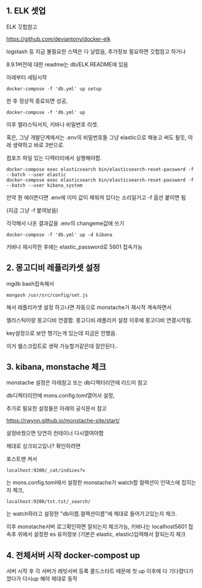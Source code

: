 ## 1. ELK 셋업

ELK 깃헙참고

https://github.com/deviantony/docker-elk

logstash 등 지금 불필요한 스택은 다 날렸음, 추가정보 필요하면 깃헙참고 하거나

8.9.1버전에 대한 readme는 db/ELK.README에 있음

아래부터 세팅시작

```
docker-compose -f 'db.yml' up setup
```

한 후 정상적 종료되면 성공,

```
docker-compose -f 'db.yml' up
```

이후 엘라스틱서치, 키바나 비밀번호 리셋.

혹은, 그냥 개발단계에서는 .env의 비밀번호들 그냥 elastic으로 해놓고 써도 될듯, 아래 생략하고 바로 3번으로.

컴포즈 파일 있는 디렉터리에서 실행해야함.

```
docker-compose exec elasticsearch bin/elasticsearch-reset-password -f --batch --user elastic
docker-compose exec elasticsearch bin/elasticsearch-reset-password -f --batch --user kibana_system
```

만약 뭔 에러뜬다면 .env에 이미 값이 채워져 있다는 소리일거고 -f 옵션 붙이면 됨

(지금 그냥 -f 붙여놨음)

각각해서 나온 결과값을 .env의 changeme값에 쓰기

```
docker-compose -f 'db.yml' up -d kibana
```

키바나 재시작한 후에는 elastic_password로 5601 접속가능

## 2. 몽고디비 레플리카셋 설정

mgdb bash접속해서

```
mongosh /usr/src/config/set.js
```

해서 레플리카셋 설정
하고나면 자동으로 monstache가 재시작 계속하면서

엘라스틱이랑 몽고디비 연결함. 몽고디비 레플리카 설정 이후에 몽고디비 연결시작됨.

key설정으로 보안 챙기는게 있는데 지금은 안했음.

이거 쉘스크립트로 생략 가능할거같은데 잘안된다..

## 3. kibana, monstache 체크

monstache 설정은 아래참고 또는 db디렉터리안에 리드미 참고

db디렉터리안에 mons.config.toml열어서 설정,

추가로 필요한 설정들은 아래의 공식문서 참고

https://rwynn.github.io/monstache-site/start/

설정바꿨으면 당연히 컨테이너 다시열여야함

제대로 싱크되고있나? 확인하려면

포스트맨 켜서

```
localhost:9200/_cat/indices?v
```

는 mons.config.toml에서 설정한 monstache가 watch할 컬렉션이 인덱스에 잡히는지 체크,

```
localhost:9200/tst.tst/_search/
```

는 watch하라고 설정한 "db이름.컬렉션이름"에 제대로 들어가고있는지 체크.

이후 monstache서버 로그확인하면 잘되는지 체크가능,
키바나는 localhost5601 접속후 위에서 설정한 es 유저정보 (기본은 elastic, elastic)입력해서 잘되는지 체크

## 4. 전체서버 시작 docker-compost up

서버 시작 후 각 서버가 래빗서버 등록 콜드스타트 때문에
첫 up 이후에 다 기다렸다가 껐다가 다시up 해야 제대로 동작
